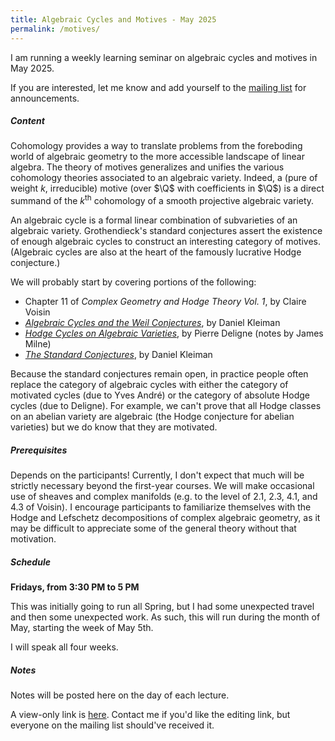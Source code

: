 ```yaml
---
title: Algebraic Cycles and Motives - May 2025
permalink: /motives/
---
```


I am running a weekly learning seminar on algebraic cycles and motives in May 2025.


If you are interested, let me know and add yourself to the 
[mailing list](https://lists.uchicago.edu/web/admin/motives) for announcements.


##### Content

Cohomology provides a way to translate problems from the foreboding world of algebraic geometry
to the more accessible landscape of linear algebra. The theory of motives 
generalizes and unifies the various cohomology theories associated to an algebraic variety.
Indeed, a (pure of weight $k$, irreducible) motive (over $\Q$ with coefficients in $\Q$)
is a direct summand of the $k^{\text{th}}$ cohomology of a smooth projective
algebraic variety. 


An algebraic cycle is a formal linear combination of subvarieties of an algebraic variety.
Grothendieck's standard conjectures assert the existence of enough algebraic cycles to construct an 
interesting category of motives. (Algebraic cycles are also at the heart of the famously
lucrative Hodge conjecture.)


We will probably start by covering portions of the following:
- Chapter 11 of *Complex Geometry and Hodge Theory Vol. 1*, by Claire Voisin
- [*Algebraic Cycles and the Weil Conjectures*](https://download.uni-mainz.de/mathematik/Algebraische%20Geometrie/Lehre/WS23.Padische.1966.kleiman.weil.pdf), by Daniel Kleiman
- [*Hodge Cycles on Algebraic Varieties*](https://www.jmilne.org/math/Documents/Deligne82.pdf), by Pierre Deligne (notes by James Milne)
- [*The Standard Conjectures*](https://download.uni-mainz.de/mathematik/Algebraische%20Geometrie/Lehre/WS23.Padische1994.Kleiman.Standard.Conjectures.pdf), by Daniel Kleiman


Because the standard conjectures remain open, in practice people often replace the category
of algebraic cycles with either the category of motivated cycles (due to Yves André)
or the category of absolute Hodge cycles (due to Deligne). For example, we can't prove that
all Hodge classes on an abelian variety are algebraic (the Hodge conjecture for abelian varieties)
but we do know that they are motivated.
##### Prerequisites

Depends on the participants!
Currently, I don't expect that much will be strictly necessary beyond the first-year courses.
We will make occasional use of sheaves and complex manifolds (e.g. 
to the level of 2.1, 2.3, 4.1, and 4.3 of Voisin). 
I encourage participants to familiarize themselves with the Hodge and Lefschetz decompositions of complex
algebraic geometry, as it may be difficult to appreciate some of the general theory without that motivation.

##### Schedule

**Fridays, from 3:30 PM to 5 PM**

This was initially going to run all Spring, but I had some unexpected travel and 
then some unexpected work. As such, this will run during the month of May, starting
the week of May 5th. 

I will speak all four weeks. 

##### Notes

Notes will be posted here on the day of each lecture.

A view-only link is [here](https://www.overleaf.com/read/xqfvxnsfvykp#bebb7c). Contact me
if you'd like the editing link, but everyone on the mailing list should've received it.
